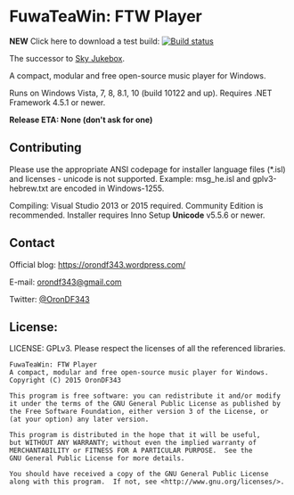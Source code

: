 FuwaTeaWin: FTW Player
======================

**NEW** Click here to download a test build: [![Build status](https://ci.appveyor.com/api/projects/status/11ro9m9publ63xuy/branch/master?svg=true)](https://ci.appveyor.com/project/OronDF343/fuwateawin/branch/master)

The successor to [Sky Jukebox](https://github.com/OronDF343/Sky-Jukebox).

A compact, modular and free open-source music player for Windows.

Runs on Windows Vista, 7, 8, 8.1, 10 (build 10122 and up). Requires .NET Framework 4.5.1 or newer.

**Release ETA: None (don't ask for one)**

Contributing
------------

Please use the appropriate ANSI codepage for installer language files (*.isl) and licenses - unicode is not supported.
Example: msg_he.isl and gplv3-hebrew.txt are encoded in Windows-1255.

Compiling: Visual Studio 2013 or 2015 required. Community Edition is recommended. Installer requires Inno Setup **Unicode** v5.5.6 or newer.

Contact
-------

Official blog: https://orondf343.wordpress.com/

E-mail: orondf343@gmail.com

Twitter: [@OronDF343](https://twitter.com/OronDF343)

License:
--------

LICENSE: GPLv3.
Please respect the licenses of all the referenced libraries.

    FuwaTeaWin: FTW Player
    A compact, modular and free open-source music player for Windows.
    Copyright (C) 2015 OronDF343

    This program is free software: you can redistribute it and/or modify
    it under the terms of the GNU General Public License as published by
    the Free Software Foundation, either version 3 of the License, or
    (at your option) any later version.

    This program is distributed in the hope that it will be useful,
    but WITHOUT ANY WARRANTY; without even the implied warranty of
    MERCHANTABILITY or FITNESS FOR A PARTICULAR PURPOSE.  See the
    GNU General Public License for more details.

    You should have received a copy of the GNU General Public License
    along with this program.  If not, see <http://www.gnu.org/licenses/>.
